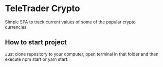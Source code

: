 # TeleTrader Crypto

Simple SPA to track current values of some of the popular crypto currencies.

## How to start project

Just clone repository to your computer, open terminal in that folder and then execute npm start or yarn start.
